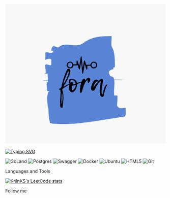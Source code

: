  [![Header](https://github.com/farit82/farit82/blob/main/assest/icon.png) ](https://t.me/fora8284)
 
[![Typing SVG](https://readme-typing-svg.herokuapp.com?color=%2336BCF7&lines=I'm+a+backend+developer+in+golang)](https://git.io/typing-svg)



![GoLand](https://img.shields.io/badge/GoLand-0f0f0f?&style=for-the-badge&logo=goland&logoColor=white)
![Postgres](https://img.shields.io/badge/postgres-%23316192.svg?style=for-the-badge&logo=postgresql&logoColor=white)
![Swagger](https://img.shields.io/badge/-Swagger-%23Clojure?style=for-the-badge&logo=swagger&logoColor=white)
![Docker](https://img.shields.io/badge/docker-%230db7ed.svg?style=for-the-badge&logo=docker&logoColor=white)
![Ubuntu](https://img.shields.io/badge/Ubuntu-E95420?style=for-the-badge&logo=ubuntu&logoColor=white)
![HTML5](https://img.shields.io/badge/html5-%23E34F26.svg?style=for-the-badge&logo=html5&logoColor=white)
![Git](https://img.shields.io/badge/git-%23F05033.svg?style=for-the-badge&logo=git&logoColor=white)

Languages and Tools

[![KnlnKS's LeetCode stats](https://leetcode-stats-six.vercel.app/api?username=fora8284)](https://github.com/KnlnKS/leetcode-stats)

 Follow me